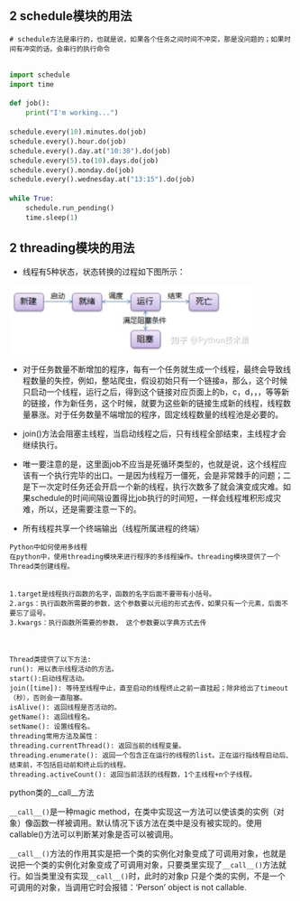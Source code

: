 ## 2 schedule模块的用法

```
# schedule方法是串行的，也就是说，如果各个任务之间时间不冲突，那是没问题的；如果时间有冲突的话，会串行的执行命令


```



```python
import schedule
import time
 
def job():
    print("I'm working...")
 
schedule.every(10).minutes.do(job)
schedule.every().hour.do(job)
schedule.every().day.at("10:30").do(job)
schedule.every(5).to(10).days.do(job)
schedule.every().monday.do(job)
schedule.every().wednesday.at("13:15").do(job)
 
while True:
    schedule.run_pending()
    time.sleep(1)
```





## 2 threading模块的用法

-  线程有5种状态，状态转换的过程如下图所示： 

  <img src="tips.assets/1607169139053.png" alt="1607169139053" style="zoom:50%;" />

-  对于任务数量不断增加的程序，每有一个任务就生成一个线程，最终会导致线程数量的失控，例如，整站爬虫，假设初始只有一个链接a，那么，这个时候只启动一个线程，运行之后，得到这个链接对应页面上的b，c，d，，，等等新的链接，作为新任务，这个时候，就要为这些新的链接生成新的线程，线程数量暴涨。对于任务数量不端增加的程序，固定线程数量的线程池是必要的。 

- join()方法会阻塞主线程，当启动线程之后，只有线程全部结束，主线程才会继续执行。

-  唯一要注意的是，这里面job不应当是死循环类型的，也就是说，这个线程应该有一个执行完毕的出口。一是因为线程万一僵死，会是非常棘手的问题；二是下一次定时任务还会开启一个新的线程，执行次数多了就会演变成灾难。如果schedule的时间间隔设置得比job执行的时间短，一样会线程堆积形成灾难，所以，还是需要注意一下的。 

- 所有线程共享一个终端输出（线程所属进程的终端） 

```
Python中如何使用多线程
在python中，使用threading模块来进行程序的多线程操作。threading模块提供了一个Thread类创建线程。


1.target是线程执行函数的名字，函数的名字后面不要带有小括号。
2.args：执行函数所需要的参数，这个参数要以元组的形式去传，如果只有一个元素，后面不要忘了逗号。
3.kwargs：执行函数所需要的参数， 这个参数要以字典方式去传

 

Thread类提供了以下方法:
run(): 用以表示线程活动的方法。
start():启动线程活动。
join([time]): 等待至线程中止，直至启动的线程终止之前一直挂起；除非给出了timeout（秒），否则会一直阻塞。
isAlive(): 返回线程是否活动的。
getName(): 返回线程名。
setName(): 设置线程名。
threading常用方法及属性：
threading.currentThread(): 返回当前的线程变量。
threading.enumerate(): 返回一个包含正在运行的线程的list。正在运行指线程启动后、结束前，不包括启动前和终止后的线程。
threading.activeCount(): 返回当前活跃的线程数，1个主线程+n个子线程。
```

python类的__call__方法

`__call__()`是一种magic method，在类中实现这一方法可以使该类的实例（对象）像函数一样被调用。默认情况下该方法在类中是没有被实现的。使用callable()方法可以判断某对象是否可以被调用。

`__call__()`方法的作用其实是把一个类的实例化对象变成了可调用对象，也就是说把一个类的实例化对象变成了可调用对象，只要类里实现了`__call__()`方法就行。如当类里没有实现`__call__()`时，此时的对象p 只是个类的实例，不是一个可调用的对象，当调用它时会报错：‘Person’ object is not callable.